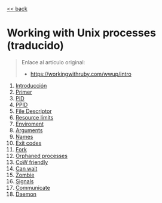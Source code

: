 [<< back](../README.md)

# Working with Unix processes (traducido)

> Enlace al artículo original:
> * https://workingwithruby.com/wwup/intro

1. [Introducción](01-introduction.md)
1. [Primer](02-primer.md)
1. [PID](03-pid.md)
1. [PPID](04-ppid.md)
1. [File Descriptor](05-file_descriptor.md)
1. [Resource limits](06-resource_limits-md)
1. [Enviroment](07-enviroment.md)
1. [Arguments](08-arguments.md)
1. [Names](09-names.md)
1. [Exit codes](10-exit_codes.md)
1. [Fork](11-fork.md)
1. [Orphaned processes](12-orphaned.md)
1. [CoW friendly](13-cow_friendly.md)
1. [Can wait](14-can_wait.md)
1. [Zombie](15-zombie.md)
1. [Signals](16-signals.md)
1. [Communicate](17-communicate.md)
1. [Daemon](18-daemon.md)

